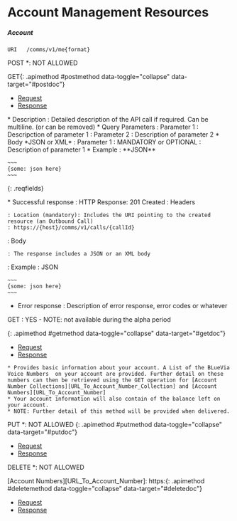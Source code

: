 # Account Management Resources

##### Account

	URI   /comms/v1/me{format}

<div class="apimethodgroup well well-small" markdown="1">
POST
*: NOT ALLOWED


GET{: .apimethod #postmethod data-toggle="collapse" data-target="#postdoc"}
<!-- This HTML doesn't need changes -->
<div class="apidoc collapse in tabable offset1" id="postdoc">
    <ul class="nav nav-tabs">
      <li class="active"><a href="#tab1" data-toggle="tab">Request</a></li>
      <li><a href="#tab2" data-toggle="tab">Response</a></li>
  </ul>
  <div class="tab-content">
<div id="tab1" class="tab-pane active" markdown="1">
* Description
  : Detailed description of the API call if required. Can be multiline. (or can be removed)
* Query Parameters
  : Parameter 1
    : Descripction of parameter 1
  : Parameter 2
    : Description of parameter 2
* Body *JSON or XML*
  : Parameter 1
    : MANDATORY or OPTIONAL
    : Description of parameter 1
* Example
  : **JSON**

    ~~~
    {some: json here}
    ~~~
{: .reqfields}
</div>
<div id="tab2" class="tab-pane" markdown="1">
* Successful response
  : HTTP Response: 201 Created
  : Headers

    : Location (mandatory): Includes the URI pointing to the created resource (an Outbound Call)
    : https://{host}/comms/v1/calls/{callId} 

  : Body

    : The response includes a JSON or an XML body
  : Example
    : JSON

    ~~~
    {some: json here}
    ~~~

* Error response
  : Description of error response, error codes or whatever
</div> <!-- tab2 -->
</div> <!-- tab-content -->
</div> <!-- apidoc -->
</div><!-- apimethodgroup -->

<div class="apimethodgroup well well-small" markdown="1">



GET
: YES - NOTE: not available during the alpha period <i class="icon-chevron-down pull-right">&nbsp;</i>
<!-- Remove the "i" block if this method is not available -->
{: .apimethod #getmethod data-toggle="collapse" data-target="#getdoc"}
<!-- This HTML doesn't need changes -->
<div class="apidoc collapse tabable offset1" id="getdoc">
    <ul class="nav nav-tabs">
      <li class="active"><a href="#tab1" data-toggle="tab">Request</a></li>
      <li><a href="#tab2" data-toggle="tab">Response</a></li>
  </ul>
  <div class="tab-content">

	* Provides basic information about your account. A List of the BLueVia Voice Numbers  on your account are provided. Further detail on these numbers can then be retrieved using the GET operation for [Account Number Collections][URL_To_Account_Number_Collection] and [Account Numbers][URL_To_Account_Number]
	* Your account information will also contain of the balance left on your account.
	* NOTE: Further detail of this method will be provided when delivered. 



<div id="tab1" class="tab-pane active" markdown="1">
  <!-- Request content here if any -->

</div>
<div id="tab2" class="tab-pane" markdown="1">
  <!-- Response content here if any -->
</div> <!-- tab2 -->
</div> <!-- tab-content -->
</div> <!-- apidoc -->
</div><!-- apimethodgroup -->

<div class="apimethodgroup well well-small" markdown="1">




PUT
*: NOT ALLOWED 
{: .apimethod #putmethod data-toggle="collapse" data-target="#putdoc"}
<!-- This HTML doesn't need changes -->
<div class="apidoc collapse tabable offset1" id="putdoc">
    <ul class="nav nav-tabs">
      <li class="active"><a href="#tab1" data-toggle="tab">Request</a></li>
      <li><a href="#tab2" data-toggle="tab">Response</a></li>
  </ul>
  <div class="tab-content">
<div id="tab1" class="tab-pane active" markdown="1">
  <!-- Request content here if any -->

</div>
<div id="tab2" class="tab-pane" markdown="1">
  <!-- Response content here if any -->
</div> <!-- tab2 -->
</div> <!-- tab-content -->
</div> <!-- apidoc -->
</div><!-- apimethodgroup -->

<div class="apimethodgroup well" markdown="1">


DELETE
*: NOT ALLOWED 

[URL_To_Account_Number_Collection]: https:
[Account Numbers][URL_To_Account_Number]: https:{: .apimethod #deletemethod data-toggle="collapse" data-target="#deletedoc"}
<!-- This HTML doesn't need changes -->
<div class="apidoc collapse tabable offset1" id="deletedoc">
    <ul class="nav nav-tabs">
      <li class="active"><a href="#tab1" data-toggle="tab">Request</a></li>
      <li><a href="#tab2" data-toggle="tab">Response</a></li>
  </ul>
  <div class="tab-content">
<div id="tab1" class="tab-pane active" markdown="1">
  <!-- Request content here if any -->

</div>
<div id="tab2" class="tab-pane" markdown="1">
  <!-- Response content here if any -->
</div> <!-- tab2 -->
</div> <!-- tab-content -->
</div> <!-- apidoc -->
</div><!-- apimethodgroup -->